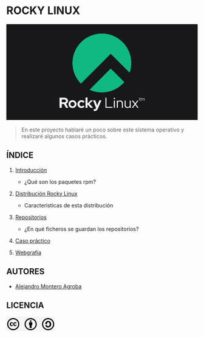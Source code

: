 # ROCKY LINUX

<img src="img/portada.png" alt="RockyLinux" width="900px">

> En este proyecto hablaré un poco sobre este sistema operativo y realizaré algunos casos prácticos.

## ÍNDICE
1. [Introducción](introduccion.md)
   
   * ¿Qué son los paquetes rpm?
     
3. [Distribución Rocky Linux](caracteristicas.md)
   
   * Características de esta distribución
     
5. [Repositorios](repositorios.md)
   
   * ¿En qué ficheros se guardan los repositorios?
     
7. [Caso práctico](https://www.youtube.com/watch?v=7jJqhQe5bxA)
   
9. [Webgrafía](webgrafia.md)

## AUTORES
* [Alejandro Montero Agroba](https://github.com/alemonterx)

## LICENCIA
![Licencia](img/licencia.png)
